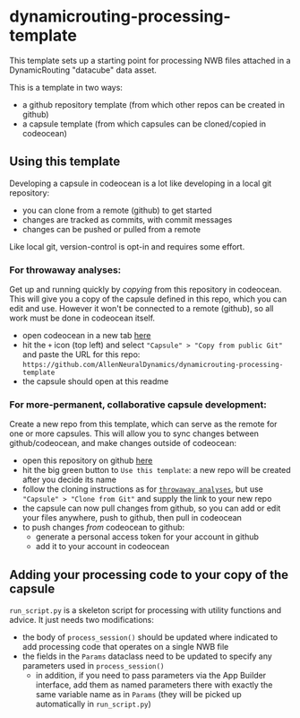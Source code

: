 # dynamicrouting-processing-template

This template sets up a starting point for processing NWB files attached in a DynamicRouting "datacube" data asset.

This is a template in two ways:
- a github repository template (from which other repos can be created in github)
- a capsule template (from which capsules can be cloned/copied in codeocean)

## Using this template
Developing a capsule in codeocean is a lot like developing in a local git repository: 
- you can clone from a remote (github) to get started
- changes are tracked as commits, with commit messages
- changes can be pushed or pulled from a remote

Like local git, version-control is opt-in and requires some effort.

### For throwaway analyses:
Get up and running quickly by *copying* from this repository in codeocean.
This will give you a copy of the capsule defined in this repo, which you can edit and use. However it won't be connected to a remote (github), so all work must be done in codeocean itself.
- open codeocean in a new tab [here](https://codeocean.allenneuraldynamics.org/)
- hit the `+` icon (top left) and select `"Capsule" > "Copy from public Git"` and paste the URL for this repo: `https://github.com/AllenNeuralDynamics/dynamicrouting-processing-template`
- the capsule should open at this readme

### For more-permanent, collaborative capsule development:
Create a new repo from this template, which can serve as the remote for one or more capsules. This will allow you to sync changes between github/codeocean, and make changes outside of codeocean:
- open this repository on github [here](https://github.com/AllenNeuralDynamics/dynamicrouting-processing-template)
- hit the big green button to `Use this template`: a new repo will be created after you decide its name
- follow the cloning instructions as for [`throwaway analyses`](#for-throwaway-analyses), but use `"Capsule" > "Clone from Git"` and supply the link to your new repo
- the capsule can now pull changes from github, so you can add or edit your files anywhere, push to github, then pull in codeocean
- to push changes *from* codeocean to github:
    - generate a personal access token for your account in github
    - add it to your account in codeocean

## Adding your processing code to your copy of the capsule
`run_script.py` is a skeleton script for processing with utility functions and advice. It just needs two modifications:
- the body of `process_session()` should be updated where indicated to add processing code that operates on a single NWB file
- the fields in the `Params` dataclass need to be updated to specify any parameters used in `process_session()`
  - in addition, if you need to pass parameters via the App Builder interface, add them as named parameters there with exactly the same variable name as in `Params` (they will be picked up automatically in `run_script.py`)
